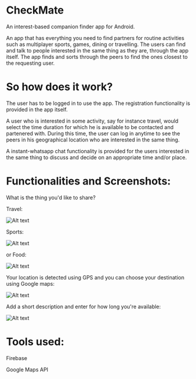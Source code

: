 # CheckMate

An interest-based companion finder app for Android.

An app that has everything you need to find partners for routine activities such as multiplayer sports, games, dining or travelling. The users can find and talk to people interested in the same thing as they are, through the app itself. The app finds and sorts through the peers to find the ones closest to the requesting user.

# So how does it work?

The user has to be logged in to use the app. The registration functionality is provided in the app itself.

A user who is interested in some activity, say for instance travel, would select the time duration for which he is available to be contacted and partenered with. During this time, the user can log in anytime to see the peers in his geographical location who are interested in the same thing.

A instant-whatsapp chat functionality is provided for the users interested in the same thing to discuss and decide on an appropriate time and/or place.

# Functionalities and Screenshots:

What is the thing you'd like to share?

Travel:

![Alt text](Screenshots/Screenshot_20170325-094133.png?raw=true)

Sports:

![Alt text](Screenshots/Screenshot_20170325-094138.png?raw=true)

or Food:

![Alt text](Screenshots/Screenshot_20170325-094142.png?raw=true)

Your location is detected using GPS and you can choose your destination using Google maps:

![Alt text](Screenshots/Screenshot_20170325-094156.png?raw=true)

Add a short description and enter for how long you're available:

![Alt text](Screenshots/Screenshot_20170325-100308.png?raw=true)

# Tools used:

Firebase

Google Maps API
